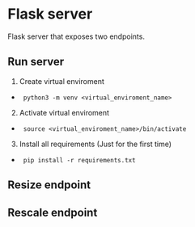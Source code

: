 # Flask server
Flask server that exposes two endpoints.

## Run server
1. Create virtual enviroment
  - <code> python3 -m venv \<virtual_enviroment_name\> </code>
2. Activate virtual enviroment
  - <code> source \<virtual_enviroment_name\>/bin/activate </code>
3. Install all requirements (Just for the first time)
  - <code> pip install -r requirements.txt </code>

## Resize endpoint

## Rescale endpoint
